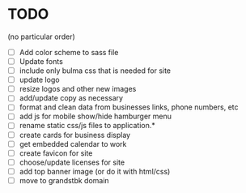 # TODO

(no particular order)

- [ ] Add color scheme to sass file
- [ ] Update fonts
- [ ] include only bulma css that is needed for site
- [ ] update logo
- [ ] resize logos and other new images
- [ ] add/update copy as necessary
- [ ] format and clean data from businesses links, phone numbers, etc 
- [ ] add js for mobile show/hide hamburger menu
- [ ] rename static css/js files to application.*
- [ ] create cards for business display
- [ ] get embedded calendar to work
- [ ] create favicon for site
- [ ] choose/update licenses for site
- [ ] add top banner image (or do it with html/css)
- [ ] move to grandstbk domain
